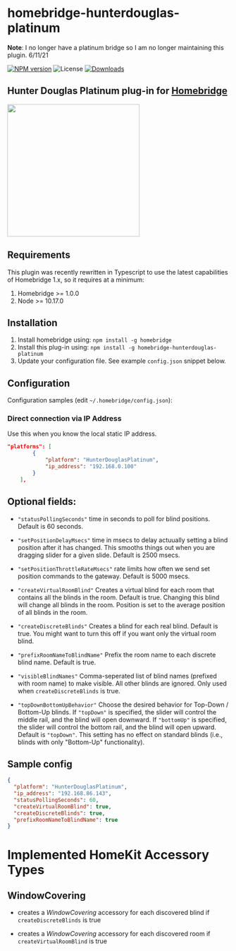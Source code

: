 # homebridge-hunterdouglas-platinum

**Note**: I no longer have a platinum bridge so I am no longer maintaining this plugin. 6/11/21

[![NPM version](https://img.shields.io/npm/v/homebridge-hunterdouglas-platinum)](https://npmjs.org/package/homebridge-hunterdouglas-platinum)
![License](https://img.shields.io/npm/l/homebridge-hunterdouglas-platinum)
[![Downloads](https://img.shields.io/npm/dm/homebridge-hunterdouglas-platinum.svg)](https://npmjs.org/package/homebridge-hunterdouglas-platinum)

## Hunter Douglas Platinum plug-in for [Homebridge](https://github.com/nfarina/homebridge)

<img src="https://user-images.githubusercontent.com/249172/86522462-ee9a4d80-be12-11ea-8cb2-14f7385bf7ab.jpg" width="300">

## Requirements

This plugin was recently rewritten in Typescript to use the latest capabilities of Homebridge 1.x, so it requires at a minimum:

1. Homebridge >= 1.0.0
2. Node >= 10.17.0

## Installation

<!-- 2. Clone (or pull) this repository from github into the same path Homebridge lives (usually `/usr/local/lib/node_modules`). Note: the code currently on GitHub is in beta, and is newer than the latest published version of this package on `npm` -->

1. Install homebridge using: `npm install -g homebridge`
1. Install this plug-in using: `npm install -g homebridge-hunterdouglas-platinum`
1. Update your configuration file. See example `config.json` snippet below.

## Configuration

Configuration samples (edit `~/.homebridge/config.json`):

### Direct connection via IP Address

Use this when you know the local static IP address.

```json
"platforms": [
        {
            "platform": "HunterDouglasPlatinum",
            "ip_address": "192.168.0.100"
        }
    ],
```

## Optional fields:

- `"statusPollingSeconds"` time in seconds to poll for blind positions. Default is 60 seconds.

* `"setPositionDelayMsecs"` time in msecs to delay actuually setting a blind position after it has changed. This smooths things out when you are dragging slider for a given slide. Default is 2500 msecs.

* `"setPositionThrottleRateMsecs"` rate limits how often we send set position commands to the gateway. Default is 5000 msecs.

* `"createVirtualRoomBlind"` Creates a virtual blind for each room that contains all the blinds in the room. Default is true. Changing this blind will change all blinds in the room. Position is set to the average position of all blinds in the room.

* `"createDiscreteBlinds"` Creates a blind for each real blind. Default is true. You might want to turn this off if you want only the virtual room blind.

* `"prefixRoomNameToBlindName"` Prefix the room name to each discrete blind name. Default is true.

* `"visibleBlindNames"` Comma-seperated list of blind names (prefixed with room name) to make visible. All other blinds are ignored. Only used when `createDiscreteBlinds` is true.

* `"topDownBottomUpBehavior"` Choose the desired behavior for Top-Down / Bottom-Up blinds. If `"topDown"` is specified, the slider will control the middle rail, and the blind will open downward. If `"bottomUp"` is specified, the slider will control the bottom rail, and the blind will open upward. Default is `"topDown"`. This setting has no effect on standard blinds (i.e., blinds with only "Bottom-Up" functionality).

## Sample config

```json
{
  "platform": "HunterDouglasPlatinum",
  "ip_address": "192.168.86.143",
  "statusPollingSeconds": 60,
  "createVirtualRoomBlind": true,
  "createDiscreteBlinds": true,
  "prefixRoomNameToBlindName": true
}
```

# Implemented HomeKit Accessory Types

## WindowCovering

- creates a _WindowCovering_ accessory for each discovered blind if `createDiscreteBlinds` is true

- creates a _WindowCovering_ accessory for each discovered room if `createVirtualRoomBlind` is true
